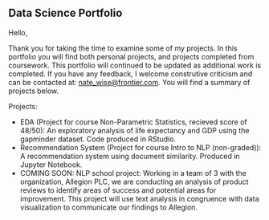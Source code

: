 ## Data Science Portfolio

Hello, 

Thank you for taking the time to examine some of my projects. In this portfolio you will find both personal projects, and projects completed from coursework. This portfolio will continued to be updated as additional work is completed. If you have any feedback, I welcome construtive criticism and can be contacted at: nate_wise@frontier.com. You will find a summary of projects below. 

Projects:
* EDA (Project for course Non-Parametric Statistics, recieved score of 48/50): An exploratory analysis of life expectancy and GDP using the gapminder dataset. Code produced in RStudio.   
* Recommendation System (Project for course Intro to NLP (non-graded)): A recommendation system using document similarity. Produced in Jupyter Notebook.
* COMING SOON: NLP school project: Working in a team of 3 with the organization, Allegion PLC, we are conducting an analysis of product reviews to identify areas of success and potential areas for improvement. This project will use text analysis in congruence with data visualization to communicate our findings to Allegion. 
